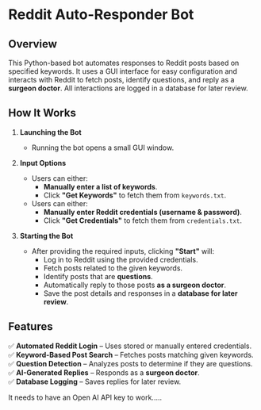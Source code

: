 
# Reddit Auto-Responder Bot  

## Overview  
This Python-based bot automates responses to Reddit posts based on specified keywords. It uses a GUI interface for easy configuration and interacts with Reddit to fetch posts, identify questions, and reply as a **surgeon doctor**. All interactions are logged in a database for later review.  

## How It Works  

1. **Launching the Bot**  
   - Running the bot opens a small GUI window.  

2. **Input Options**  
   - Users can either:  
     - **Manually enter a list of keywords**.  
     - Click **"Get Keywords"** to fetch them from `keywords.txt`.  
   - Users can either:  
     - **Manually enter Reddit credentials (username & password)**.  
     - Click **"Get Credentials"** to fetch them from `credentials.txt`.  

3. **Starting the Bot**  
   - After providing the required inputs, clicking **"Start"** will:  
     - Log in to Reddit using the provided credentials.  
     - Fetch posts related to the given keywords.  
     - Identify posts that are **questions**.  
     - Automatically reply to those posts **as a surgeon doctor**.  
     - Save the post details and responses in a **database for later review**.  

## Features  
✅ **Automated Reddit Login** – Uses stored or manually entered credentials.  
✅ **Keyword-Based Post Search** – Fetches posts matching given keywords.  
✅ **Question Detection** – Analyzes posts to determine if they are questions.  
✅ **AI-Generated Replies** – Responds as a **surgeon doctor**.  
✅ **Database Logging** – Saves replies for later review.  

It needs to have an Open AI API key to work.....
